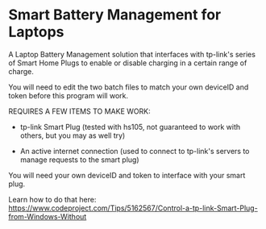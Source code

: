 # Smart Battery Management for Laptops

A Laptop Battery Management solution that interfaces with tp-link's series of Smart Home Plugs to enable or disable charging in a certain range of charge.

You will need to edit the two batch files to match your own deviceID and token before this program will work.

REQUIRES A FEW ITEMS TO MAKE WORK:

- tp-link Smart Plug
(tested with hs105, not guaranteed to work with others, but you may as well try)

- An active internet connection
(used to connect to tp-link's servers to manage requests to the smart plug)

You will need your own deviceID and token to interface with your smart plug.

Learn how to do that here: https://www.codeproject.com/Tips/5162567/Control-a-tp-link-Smart-Plug-from-Windows-Without


